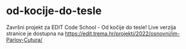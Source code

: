 # od-kocije-do-tesle
Završni projekt za EDIT Code School - Od kočije do tesle!
Live verzija stranice je dostupna na https://edit.trema.hr/projekti/2022/osnovni/im-Parlov-Cutura/
